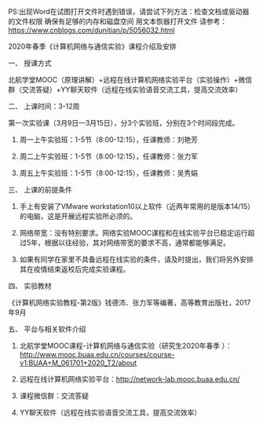 PS:出现Word在试图打开文件时遇到错误，请尝试下列方法：检查文档或驱动器的文件权限 确保有足够的内存和磁盘空间 用文本恢器打开文件
请参考：https://www.cnblogs.com/dunitian/p/5056032.html

2020年春季《计算机网络与通信实验》课程介绍及安排

一、	授课方式

北航学堂MOOC（原理讲解）+远程在线计算机网络实验平台（实验操作）+微信群（交流答疑）+YY聊天软件（远程在线实验语音交流工具，提高交流效率）

二、	上课时间：3-12周

第一次实验课（3月9日—3月15日），分3个实验班，分别在3个时间段完成。

1.	周一上午实验班：1-5节（8:00-12:15），任课教师：刘艳芳

2.	周二上午实验班：1-5节（8:00-12:15），任课教师：张力军

3.	周五上午实验班：1-5节（8:00-12:15），任课教师：吴秀娟

三、	上课的前提条件

1.	手上有安装了VMware workstation10以上软件（近两年常用的是版本14/15）的电脑，这是开展远程实验所必须的。

2.	网络带宽：没有特别要求。网络实验MOOC课程和在线实验平台已稳定运行超过5年，根据以往经验，其对网络带宽的要求不高，通常都能够满足。

3.	如果有同学在家里不具备远程在线实验的条件，请及时提出，我们将另外安排其在疫情结束返校后完成实验课程。

四、	实验教材

《计算机网络实验教程-第2版》钱德沛、张力军等编著，高等教育出版社，2017年9月

五、	平台与相关软件介绍

1.	北航学堂MOOC课程-计算机网络与通信实验（研究生2020年春季 ）：http://www.mooc.buaa.edu.cn/courses/course-v1:BUAA+M_061701+2020_T2/about

2.	远程在线计算机网络实验平台：http://network-lab.mooc.buaa.edu.cn/

3.	课程微信群：交流答疑

4.	YY聊天软件（远程在线实验语音交流工具，提高交流效率）
